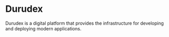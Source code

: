 # Durudex

Durudex is a digital platform that provides the infrastructure for developing and deploying modern applications.
